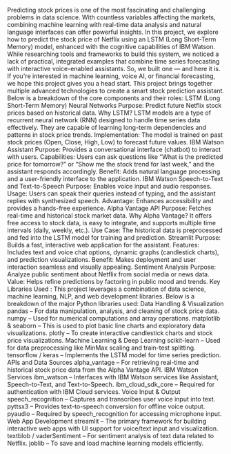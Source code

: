 Predicting stock prices is one of the most fascinating and challenging problems in data science. With countless variables affecting the markets, combining machine learning with real-time data analysis and natural language interfaces can offer powerful insights. In this project, we explore how to predict the stock price of Netflix using an LSTM (Long Short-Term Memory) model, enhanced with the cognitive capabilities of IBM Watson.
While researching tools and frameworks to build this system, we noticed a lack of practical, integrated examples that combine time series forecasting with interactive voice-enabled assistants. So, we built one — and here it is. If you're interested in machine learning, voice AI, or financial forecasting, we hope this project gives you a head start.
This project brings together multiple advanced technologies to create a smart stock prediction assistant. Below is a breakdown of the core components and their roles:
LSTM (Long Short-Term Memory) Neural Networks
Purpose: Predict future Netflix stock prices based on historical data.
Why LSTM? LSTM models are a type of recurrent neural network (RNN) designed to handle time series data effectively. They are capable of learning long-term dependencies and patterns in stock price trends.
Implementation: The model is trained on past stock prices (Open, Close, High, Low) to forecast future values.
IBM Watson Assistant
Purpose: Provides a conversational interface (chatbot) to interact with users.
Capabilities: Users can ask questions like “What is the predicted price for tomorrow?” or “Show me the stock trend for last week,” and the assistant responds accordingly.
Benefit: Adds natural language processing and a user-friendly interface to the application.
 IBM Watson Speech-to-Text and Text-to-Speech
Purpose: Enables voice input and audio responses.
Usage: Users can speak their queries instead of typing, and the assistant replies with synthesized speech.
Advantage: Enhances accessibility and provides a hands-free experience.
 Alpha Vantage API
Purpose: Fetches real-time and historical stock market data.
Why Alpha Vantage? It offers free access to stock data, is easy to integrate, and supports multiple time intervals (daily, weekly, etc.).
Use Case: The historical data is preprocessed and fed into the LSTM model for training and prediction.
Streamlit
Purpose: Builds a fast, interactive web application for the assistant.
Features: Includes text and voice chat options, dynamic graphs (candlestick charts), and prediction visualizations.
Benefit: Makes deployment and user interaction seamless and visually appealing.
 Sentiment Analysis
Purpose: Analyze public sentiment about Netflix from social media or news data.
Value: Helps refine predictions by factoring in public mood and trends.
Key Libraries Used :
This project leverages a combination of data science, machine learning, NLP, and web development libraries. Below is a breakdown of the major Python libraries used:
 Data Handling & Visualization
pandas – For data manipulation, analysis, and cleaning of stock price data.
numpy – Used for numerical computations and array operations.
matplotlib & seaborn – This is used to plot basic line charts and exploratory data visualizations.
plotly – To create interactive candlestick charts and stock price visualizations.
 Machine Learning & Deep Learning
scikit-learn – Used for data preprocessing like MinMax scaling and train-test splitting.
tensorflow / keras – Implements the LSTM model for time series prediction.
APIs and Data Sources
alpha_vantage – For retrieving real-time and historical stock price data from the Alpha Vantage API.
IBM Watson Services
ibm_watson – Interfaces with IBM Watson services like Assistant, Speech-to-Text, and Text-to-Speech.
ibm_cloud_sdk_core – Required for authentication with IBM Cloud services.
Voice Input & Output
speech_recognition – Captures and transcribes user voice input into text.
pyttsx3 – Provides text-to-speech conversion for offline voice output.
pyaudio – Required by speech_recognition for accessing microphone input.
Web App Development
streamlit – The primary framework for building interactive web apps with UI support for voice/text input and visualization.
textblob / vaderSentiment – For sentiment analysis of text data related to Netflix.
joblib – To save and load machine learning models efficiently.







